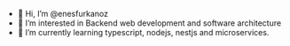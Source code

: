 - 👋 Hi, I’m @enesfurkanoz
- 👀 I’m interested in Backend web development and software architecture
- 🌱 I’m currently learning typescript, nodejs, nestjs and microservices. 


<!---
enesfurkanoz/enesfurkanoz is a ✨ special ✨ repository because its `README.md` (this file) appears on your GitHub profile.
You can click the Preview link to take a look at your changes.
--->
